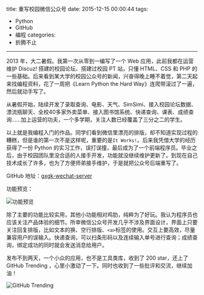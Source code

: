 title: 重写校园微信公众号
date: 2015-12-15 00:00:44
tags:
  - Python
  - GitHub
  - 编程
categories:
  - 折腾不止
---

2013 年，大二暑假。我第一次从零到一编写了一个 Web 应用，此前我都在运营维护 Discuz! 搭建的校园论坛、搭建过校园 PT 站，只懂 HTML、CSS 和 PHP 的一些基础。后来看到某大学的校园公众号的新闻，兴奋得晚上睡不着觉，第二天起来找编程资料，花了一周把《Learn Python the Hard Way》连爬带滚过了一遍，然后就动手写了。

从暑假开始，陆续开发了录取查询、电影、天气、SimSimi、接入校园论坛数据、漂流瓶聊天、全校40多家外卖菜单、接入图书馆系统、快递查询、课表、成绩查询……加上运营的功夫，一个多学期，关注人数已经覆盖了三分之二的学生。

以上就是我编程入门的作品。同学们看到微信里漂亮的排版，却不知道实现过程的糟糕，但是谁的第一次不是这样呢，重要的是```It Works!```。后来我凭借大学的经历获得了一份 Python 的实习工作，误打误撞，最后成为了一个前端程序员。毕业之后，由于校园团队里没合适的人接手开发，功能就没继续维护更新了。到现在自己技术成长了许多，也为了方便师弟接手维护，于是就把公众号后端重写了。

GitHub 地址：[gxgk-wechat-server](https://github.com/paicha/gxgk-wechat-server)

<!--more-->

功能预览：

![功能预览](/uploads/gxgk-preview.jpg)

除了主要的功能比较实用，其他小功能相对鸡肋，纯粹为了好玩。我认为程序员也应该关注产品体验的细节。所幸微信公众号开发几乎不涉及界面设计，界面上只要关注回复排版，比如文本的换、空行排版、```<a>```标签的使用。交互上要高效，尽量兼容用户的误输入。快递查询，可以扫条形码以及连续输入单号进行查询；成绩查询，绑定成功的同时就会发送消息给用户。

发布不到两天，一个小众的应用，也不是工具类库，收到了 200 star，还上了 GitHub Trending ，心里小激动了一下。同时也收到了一些批评和交流，继续加油！

![GitHub Trending](/uploads/github-python-trending-2015-12-14.png)
